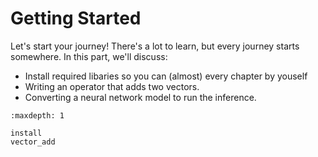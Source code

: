 # Getting Started

Let's start your journey! There's a lot to learn, but every journey starts
somewhere. In this part, we'll discuss:

- Install required libaries so you can (almost) every chapter by youself
- Writing an operator that adds two vectors.
- Converting a neural network model to run the inference.

```toc
:maxdepth: 1

install
vector_add
```

